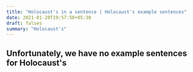 ```yaml
---
title: "Holocaust's in a sentence | Holocaust's example sentences"
date: 2021-01-20T19:57:50+05:30
draft: falses
summary: "Holocaust's"
---
```

## Unfortunately, we have no example sentences for Holocaust's                 
